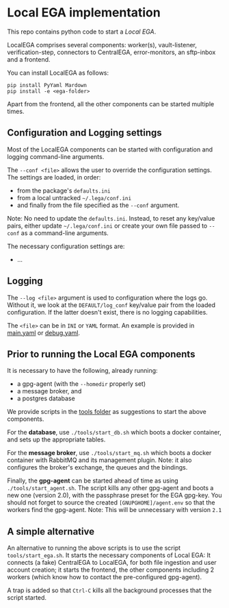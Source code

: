 # Local EGA implementation

This repo contains python code to start a _Local EGA_.

LocalEGA comprises several components: worker(s), vault-listener, verification-step, connectors to CentralEGA, error-monitors, an sftp-inbox and a frontend.

You can install LocalEGA as follows:

	pip install PyYaml Mardown
	pip install -e <ega-folder>
	
Apart from the frontend, all the other components can be started multiple times.

## Configuration and Logging settings

Most of the LocalEGA components can be started with configuration and logging command-line arguments.

The `--conf <file>` allows the user to override the configuration settings.
The settings are loaded, in order:
* from the package's `defaults.ini`
* from a local untracked `~/.lega/conf.ini`
* and finally from the file specified as the `--conf` argument.

Note: No need to update the `defaults.ini`. Instead, to reset any
key/value pairs, either update `~/.lega/conf.ini` or create your own
file passed to `--conf` as a command-line arguments.

The necessary configuration settings are:
* ...

## Logging

The `--log <file>` argument is used to configuration where the logs go.
Without it, we look at the `DEFAULT/log_conf` key/value pair from the loaded configuration.
If the latter doesn't exist, there is no logging capabilities.

The `<file>` can be in `INI` or `YAML` format.
An example is provided in [main.yaml](./logs/main.yaml) or [debug.yaml](./logs/debug.yaml).

## Prior to running the Local EGA components

It is necessary to have the following, already running:
* a gpg-agent (with the `--homedir` properly set)
* a message broker, and
* a postgres database

We provide scripts in the [tools folder](./tools) as suggestions to start the above components.

For the **database**, use `./tools/start_db.sh` which boots a docker container, and sets up the appropriate tables.
		
For the **message broker**, use `./tools/start_mq.sh` which boots a docker container with RabbitMQ and its management plugin.
Note: it also configures the broker's exchange, the queues and the bindings.

Finally, the **gpg-agent** can be started ahead of time as using `./tools/start_agent.sh`.
The script kills any other gpg-agent and boots a new one (version 2.0), with the passphrase preset for the EGA gpg-key.
You should not forget to source the created `[GNUPGHOME]/agent.env` so that the workers find the gpg-agent.
Note: This will be unnecessary with version `2.1`

## A simple alternative

An alternative to running the above scripts is to use the script
`tools/start_ega.sh`. It starts the necessary components of Local EGA:
It connects (a fake) CentralEGA to LocalEGA, for both file ingestion
and user account creation; it starts the frontend, the other
components including 2 workers (which know how to contact the
pre-configured gpg-agent).

A trap is added so that `Ctrl-C` kills all the background processes that
the script started.


